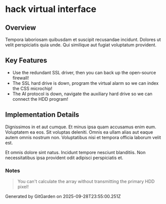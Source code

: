 # hack virtual interface

## Overview
Tempora laboriosam quibusdam et suscipit recusandae incidunt. Dolores ut velit perspiciatis quia unde. Qui similique aut fugiat voluptatum provident.

## Key Features
- Use the redundant SSL driver, then you can back up the open-source firewall!
- The SSL hard drive is down, program the virtual alarm so we can index the CSS microchip!
- The AI protocol is down, navigate the auxiliary hard drive so we can connect the HDD program!

## Implementation Details
Dignissimos in et aut cumque. Et minus ipsa quam accusamus enim eum. Voluptatem ea eos. Sit voluptas deleniti. Omnis ea ullam alias aut eaque autem omnis nostrum non. Voluptatibus nisi et tempora officia laborum velit est.
 Et omnis dolore sint natus. Incidunt tempore nesciunt blanditiis. Non necessitatibus ipsa provident odit adipisci perspiciatis et.

### Notes
> You can't calculate the array without transmitting the primary HDD pixel!

Generated by GitGarden on 2025-09-28T23:55:00.251Z
